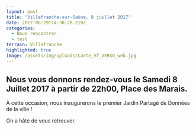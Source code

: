 ```yaml
---
layout: post
title: 'Villefranche-sur-Saône, 8 juillet 2017'
date: 2017-06-29T14:30:28.219Z
categories:
  - Nous rencontrer
  - test
terrain: Villefranche
highlighted: true
image: /assets/img/uploads/Carte_Vf_VERSO_web.jpg
---
```



## Nous vous donnons rendez-vous le **Samedi 8 Juillet 2017** à partir de 22h00, Place des Marais.

À cette occasion, nous inaugurerons le premier Jardin Partagé de Données de la ville !

On a hâte de vous retrouver.
